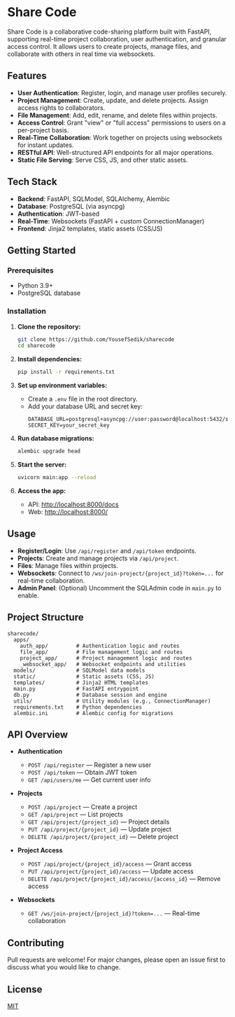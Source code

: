 # Share Code

Share Code is a collaborative code-sharing platform built with FastAPI, supporting real-time project collaboration, user authentication, and granular access control. It allows users to create projects, manage files, and collaborate with others in real time via websockets.

## Features

- **User Authentication**: Register, login, and manage user profiles securely.
- **Project Management**: Create, update, and delete projects. Assign access rights to collaborators.
- **File Management**: Add, edit, rename, and delete files within projects.
- **Access Control**: Grant "view" or "full access" permissions to users on a per-project basis.
- **Real-Time Collaboration**: Work together on projects using websockets for instant updates.
- **RESTful API**: Well-structured API endpoints for all major operations.
- **Static File Serving**: Serve CSS, JS, and other static assets.

## Tech Stack

- **Backend**: FastAPI, SQLModel, SQLAlchemy, Alembic
- **Database**: PostgreSQL (via asyncpg)
- **Authentication**: JWT-based
- **Real-Time**: Websockets (FastAPI + custom ConnectionManager)
- **Frontend**: Jinja2 templates, static assets (CSS/JS)

## Getting Started

### Prerequisites

- Python 3.9+
- PostgreSQL database

### Installation

1. **Clone the repository:**
   ```bash
   git clone https://github.com/YousefSedik/sharecode
   cd sharecode
   ```

2. **Install dependencies:**
   ```bash
   pip install -r requirements.txt
   ```

3. **Set up environment variables:**
   - Create a `.env` file in the root directory.
   - Add your database URL and secret key:
     ```
     DATABASE_URL=postgresql+asyncpg://user:password@localhost:5432/sharecode
     SECRET_KEY=your_secret_key
     ```

4. **Run database migrations:**
   ```bash
   alembic upgrade head
   ```

5. **Start the server:**
   ```bash
   uvicorn main:app --reload
   ```

6. **Access the app:**
   - API: [http://localhost:8000/docs](http://localhost:8000/docs)
   - Web: [http://localhost:8000/](http://localhost:8000/)

## Usage

- **Register/Login**: Use `/api/register` and `/api/token` endpoints.
- **Projects**: Create and manage projects via `/api/project`.
- **Files**: Manage files within projects.
- **Websockets**: Connect to `/ws/join-project/{project_id}?token=...` for real-time collaboration.
- **Admin Panel**: (Optional) Uncomment the SQLAdmin code in `main.py` to enable.

## Project Structure

```
sharecode/
  apps/
    auth_app/         # Authentication logic and routes
    file_app/         # File management logic and routes
    project_app/      # Project management logic and routes
    _websocket_app/   # Websocket endpoints and utilities
  models/             # SQLModel data models
  static/             # Static assets (CSS, JS)
  templates/          # Jinja2 HTML templates
  main.py             # FastAPI entrypoint
  db.py               # Database session and engine
  utils/              # Utility modules (e.g., ConnectionManager)
  requirements.txt    # Python dependencies
  alembic.ini         # Alembic config for migrations
```

## API Overview

- **Authentication**
  - `POST /api/register` — Register a new user
  - `POST /api/token` — Obtain JWT token
  - `GET /api/users/me` — Get current user info

- **Projects**
  - `POST /api/project` — Create a project
  - `GET /api/project` — List projects
  - `GET /api/project/{project_id}` — Project details
  - `PUT /api/project/{project_id}` — Update project
  - `DELETE /api/project/{project_id}` — Delete project

- **Project Access**
  - `POST /api/project/{project_id}/access` — Grant access
  - `PUT /api/project/{project_id}/access` — Update access
  - `DELETE /api/project/{project_id}/access/{access_id}` — Remove access

- **Websockets**
  - `GET /ws/join-project/{project_id}?token=...` — Real-time collaboration

## Contributing

Pull requests are welcome! For major changes, please open an issue first to discuss what you would like to change.

## License

[MIT](LICENSE)
